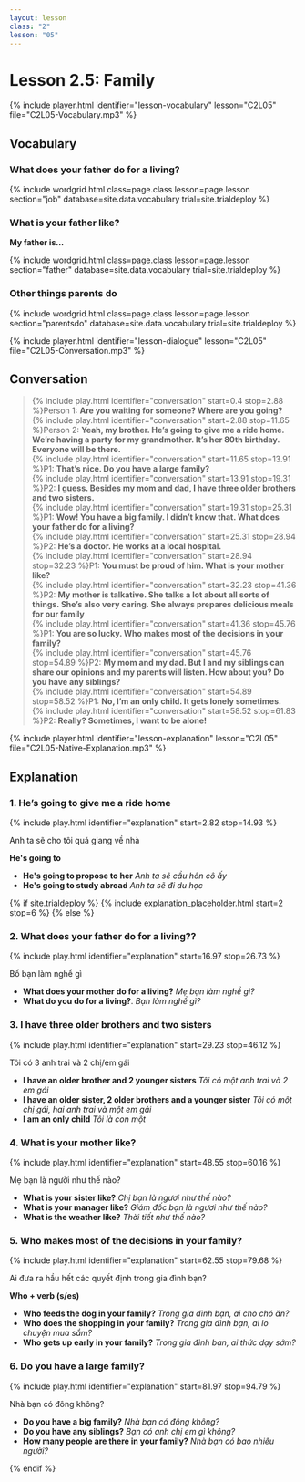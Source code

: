 ```yaml
---
layout: lesson
class: "2"
lesson: "05"
---
```


# Lesson 2.5: Family

{% include player.html identifier="lesson-vocabulary" lesson="C2L05" file="C2L05-Vocabulary.mp3" %}





## Vocabulary

### What does your father do for a living?


{% include wordgrid.html 
		class=page.class 
		lesson=page.lesson 
		section="job"
		database=site.data.vocabulary 
		trial=site.trialdeploy %}



### What is your father like?

**My father is...**

{% include wordgrid.html 
		class=page.class 
		lesson=page.lesson 
		section="father"
		database=site.data.vocabulary 
		trial=site.trialdeploy %}


### Other things parents do

{% include wordgrid.html 
		class=page.class 
		lesson=page.lesson 
		section="parentsdo"
		database=site.data.vocabulary 
		trial=site.trialdeploy %}



{% include player.html identifier="lesson-dialogue" lesson="C2L05" file="C2L05-Conversation.mp3" %}
## Conversation



> {% include play.html identifier="conversation" start=0.4 stop=2.88 %}Person 1: **Are you waiting for someone? Where are you going?**  
> {% include play.html identifier="conversation" start=2.88 stop=11.65 %}Person 2: **Yeah, my brother. He’s going to give me a ride home. We’re having a party for my grandmother. It’s her 80th birthday. Everyone will be there.**  
> {% include play.html identifier="conversation" start=11.65 stop=13.91 %}P1: **That’s nice. Do you have a large family?**  
> {% include play.html identifier="conversation" start=13.91 stop=19.31 %}P2: **I guess. Besides my mom and dad, I have three older brothers and two sisters.**  
> {% include play.html identifier="conversation" start=19.31 stop=25.31 %}P1: **Wow! You have a big family. I didn’t know that. What does your father do for a living?**  
> {% include play.html identifier="conversation" start=25.31 stop=28.94 %}P2: **He’s a doctor. He works at a local hospital.**  
> {% include play.html identifier="conversation" start=28.94 stop=32.23 %}P1: **You must be proud of him. What is your mother like?**  
> {% include play.html identifier="conversation" start=32.23 stop=41.36 %}P2: **My mother is talkative. She talks a lot about all sorts of things. She’s also very caring. She always prepares delicious meals for our family**  
> {% include play.html identifier="conversation" start=41.36 stop=45.76 %}P1: **You are so lucky. Who makes most of the decisions in your family?**  
> {% include play.html identifier="conversation" start=45.76 stop=54.89 %}P2: **My mom and my dad. But I and my siblings can share our opinions and my parents will listen. How about you? Do you have any siblings?**  
> {% include play.html identifier="conversation" start=54.89 stop=58.52 %}P1: **No, I’m an only child. It gets lonely sometimes.**  
> {% include play.html identifier="conversation" start=58.52 stop=61.83 %}P2: **Really? Sometimes, I want to be alone!**  


{% include player.html identifier="lesson-explanation" lesson="C2L05" file="C2L05-Native-Explanation.mp3" %}
## Explanation

### 1. He’s going to give me a ride home
{% include play.html identifier="explanation" start=2.82 stop=14.93 %}

Anh ta sẽ cho tôi quá giang về nhà 

**He's going to**

- **He's going to propose to her** *Anh ta sẽ cầu hôn cô ấy*
- **He's going to study abroad** *Anh ta sẽ đi du học*

{% if site.trialdeploy %}
	{% include explanation_placeholder.html start=2 stop=6 %}
	{% else %}





### 2. What does your father do for a living??
{% include play.html identifier="explanation" start=16.97 stop=26.73 %}

Bố bạn làm nghề gì

- **What does your mother do for a living?** *Mẹ bạn làm nghề gì?*
- **What do you do for a living?**. *Bạn làm nghề gì?*

### 3. I have three older brothers and two sisters
{% include play.html identifier="explanation" start=29.23 stop=46.12 %}

Tôi có 3 anh trai và 2 chị/em gái

- **I have an older brother and 2 younger sisters** *Tôi có một anh trai và 2 em gái*
- **I have an older sister, 2 older brothers and a younger sister** *Tôi có một chị gái, hai anh trai và một em gái*
- **I am an only child** *Tôi là con một*


### 4.  What is your mother like?
{% include play.html identifier="explanation" start=48.55 stop=60.16 %}

Mẹ bạn là người như thế nào?
 - **What is your sister like?** *Chị bạn là ngươi như thế nào?*
 - **What is your manager like?** *Giám đốc bạn là ngươi như thế nào?*
 - **What is the weather like?** *Thời tiết như thế nào?*

### 5.  Who makes most of the decisions in your family?
{% include play.html identifier="explanation" start=62.55 stop=79.68 %}

Ai đưa ra hầu hết các quyết định trong gia đình bạn?

**Who + verb (s/es)**

- **Who feeds the dog in your family?** *Trong gia đình bạn, ai cho chó ăn?*
- **Who does the shopping in your family?** *Trong gia đình bạn, ai lo chuyện mua sắm?*
- **Who gets up early in your family?** *Trong gia đình bạn, ai thức dạy sớm?*

### 6.  Do you have a large family?
{% include play.html identifier="explanation" start=81.97 stop=94.79 %}

Nhà bạn có đông không?

- **Do you have a big family?** *Nhà bạn có đông không?*
- **Do you have any siblings?** *Bạn có anh chị em gì không?*
- **How many people are there in your family?** *Nhà bạn có bao nhiêu người?*

{% endif %}